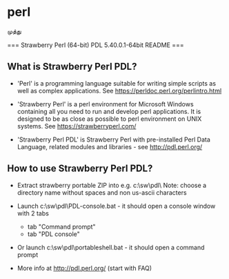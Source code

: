 # perl
முத்து

=== Strawberry Perl (64-bit) PDL 5.40.0.1-64bit README ===

What is Strawberry Perl PDL?
---------------------------------

* 'Perl' is a programming language suitable for writing simple scripts as well
  as complex applications. See https://perldoc.perl.org/perlintro.html

* 'Strawberry Perl' is a perl environment for Microsoft Windows containing all
  you need to run and develop perl applications. It is designed to be as close
  as possible to perl environment on UNIX systems. See https://strawberryperl.com/

* 'Strawberry Perl PDL' is Strawberry Perl with pre-installed Perl Data Language,
  related modules and libraries - see http://pdl.perl.org/
 
How to use Strawberry Perl PDL?
------------------------------------

* Extract strawberry portable ZIP into e.g. c:\sw\pdl\ 
  Note: choose a directory name without spaces and non us-ascii characters

* Launch c:\sw\pdl\PDL-console.bat - it should open a console window with 2 tabs
  - tab "Command prompt"
  - tab "PDL console" 
  
* Or launch c:\sw\pdl\portableshell.bat - it should open a command prompt

* More info at http://pdl.perl.org/ (start with FAQ)
